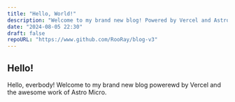 ```yaml
---
title: "Hello, World!"
description: "Welcome to my brand new blog! Powered by Vercel and Astro Micro!"
date: "2024-08-05 22:30"
draft: false
repoURL: "https://www.github.com/RooRay/blog-v3"
---
```


## Hello!

Hello, everbody! Welcome to my brand new blog powerewd by Vercel and the awesome work of Astro Micro.